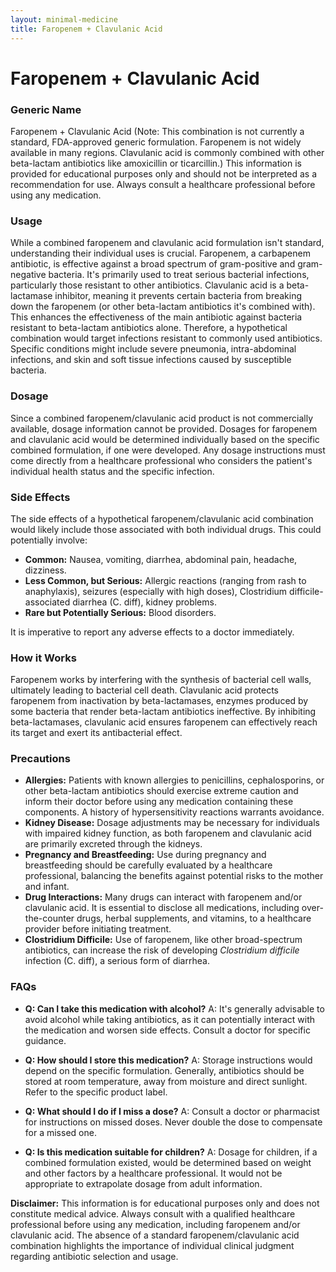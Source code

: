 ```yaml
---
layout: minimal-medicine
title: Faropenem + Clavulanic Acid
---
```


# Faropenem + Clavulanic Acid
### Generic Name
Faropenem + Clavulanic Acid (Note:  This combination is not currently a standard, FDA-approved generic formulation.  Faropenem is not widely available in many regions. Clavulanic acid is commonly combined with other beta-lactam antibiotics like amoxicillin or ticarcillin.)  This information is provided for educational purposes only and should not be interpreted as a recommendation for use. Always consult a healthcare professional before using any medication.

### Usage

While a combined faropenem and clavulanic acid formulation isn't standard, understanding their individual uses is crucial.  Faropenem, a carbapenem antibiotic, is effective against a broad spectrum of gram-positive and gram-negative bacteria. It's primarily used to treat serious bacterial infections, particularly those resistant to other antibiotics.  Clavulanic acid is a beta-lactamase inhibitor, meaning it prevents certain bacteria from breaking down the faropenem (or other beta-lactam antibiotics it's combined with). This enhances the effectiveness of the main antibiotic against bacteria resistant to beta-lactam antibiotics alone.  Therefore, a hypothetical combination would target infections resistant to commonly used antibiotics.  Specific conditions might include severe pneumonia, intra-abdominal infections, and skin and soft tissue infections caused by susceptible bacteria.

### Dosage

Since a combined faropenem/clavulanic acid product is not commercially available, dosage information cannot be provided.  Dosages for faropenem and clavulanic acid would be determined individually based on the specific combined formulation, if one were developed.  Any dosage instructions must come directly from a healthcare professional who considers the patient's individual health status and the specific infection.

### Side Effects

The side effects of a hypothetical faropenem/clavulanic acid combination would likely include those associated with both individual drugs.  This could potentially involve:

* **Common:** Nausea, vomiting, diarrhea, abdominal pain, headache, dizziness.
* **Less Common, but Serious:**  Allergic reactions (ranging from rash to anaphylaxis), seizures (especially with high doses), Clostridium difficile-associated diarrhea (C. diff), kidney problems.
* **Rare but Potentially Serious:**  Blood disorders.

It is imperative to report any adverse effects to a doctor immediately.

### How it Works

Faropenem works by interfering with the synthesis of bacterial cell walls, ultimately leading to bacterial cell death.  Clavulanic acid protects faropenem from inactivation by beta-lactamases, enzymes produced by some bacteria that render beta-lactam antibiotics ineffective. By inhibiting beta-lactamases, clavulanic acid ensures faropenem can effectively reach its target and exert its antibacterial effect.

### Precautions

* **Allergies:**  Patients with known allergies to penicillins, cephalosporins, or other beta-lactam antibiotics should exercise extreme caution and inform their doctor before using any medication containing these components. A history of hypersensitivity reactions warrants avoidance.
* **Kidney Disease:**  Dosage adjustments may be necessary for individuals with impaired kidney function, as both faropenem and clavulanic acid are primarily excreted through the kidneys.
* **Pregnancy and Breastfeeding:**  Use during pregnancy and breastfeeding should be carefully evaluated by a healthcare professional, balancing the benefits against potential risks to the mother and infant.
* **Drug Interactions:**  Many drugs can interact with faropenem and/or clavulanic acid.  It is essential to disclose all medications, including over-the-counter drugs, herbal supplements, and vitamins, to a healthcare provider before initiating treatment.
* **Clostridium Difficile:**  Use of faropenem, like other broad-spectrum antibiotics, can increase the risk of developing *Clostridium difficile* infection (C. diff), a serious form of diarrhea.


### FAQs

* **Q: Can I take this medication with alcohol?**  A:  It's generally advisable to avoid alcohol while taking antibiotics, as it can potentially interact with the medication and worsen side effects. Consult a doctor for specific guidance.

* **Q: How should I store this medication?** A:  Storage instructions would depend on the specific formulation.  Generally, antibiotics should be stored at room temperature, away from moisture and direct sunlight.  Refer to the specific product label.

* **Q: What should I do if I miss a dose?** A:  Consult a doctor or pharmacist for instructions on missed doses. Never double the dose to compensate for a missed one.

* **Q:  Is this medication suitable for children?** A:  Dosage for children, if a combined formulation existed, would be determined based on weight and other factors by a healthcare professional.  It would not be appropriate to extrapolate dosage from adult information.


**Disclaimer:** This information is for educational purposes only and does not constitute medical advice.  Always consult with a qualified healthcare professional before using any medication, including faropenem and/or clavulanic acid. The absence of a standard faropenem/clavulanic acid combination highlights the importance of individual clinical judgment regarding antibiotic selection and usage.
